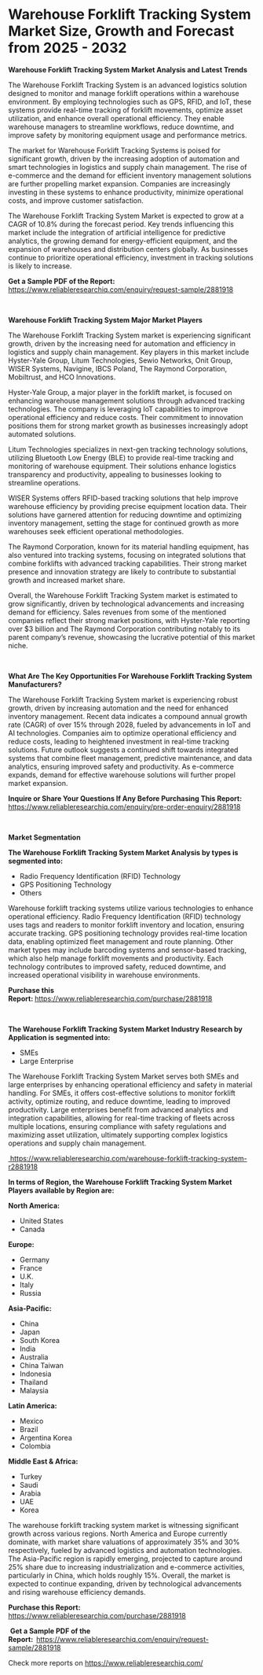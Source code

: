 <p><h1>Warehouse Forklift Tracking System Market Size, Growth and Forecast from 2025 - 2032</h1></p><p><strong>Warehouse Forklift Tracking System Market Analysis and Latest Trends</strong></p>
<p><p>The Warehouse Forklift Tracking System is an advanced logistics solution designed to monitor and manage forklift operations within a warehouse environment. By employing technologies such as GPS, RFID, and IoT, these systems provide real-time tracking of forklift movements, optimize asset utilization, and enhance overall operational efficiency. They enable warehouse managers to streamline workflows, reduce downtime, and improve safety by monitoring equipment usage and performance metrics.</p><p>The market for Warehouse Forklift Tracking Systems is poised for significant growth, driven by the increasing adoption of automation and smart technologies in logistics and supply chain management. The rise of e-commerce and the demand for efficient inventory management solutions are further propelling market expansion. Companies are increasingly investing in these systems to enhance productivity, minimize operational costs, and improve customer satisfaction.</p><p>The Warehouse Forklift Tracking System Market is expected to grow at a CAGR of 10.8% during the forecast period. Key trends influencing this market include the integration of artificial intelligence for predictive analytics, the growing demand for energy-efficient equipment, and the expansion of warehouses and distribution centers globally. As businesses continue to prioritize operational efficiency, investment in tracking solutions is likely to increase.</p></p>
<p><strong>Get a Sample PDF of the Report:&nbsp;</strong> <a href="https://www.reliableresearchiq.com/enquiry/request-sample/2881918?utm_campaign=3318&utm_medium=2&utm_source=Github&utm_content=ia&utm_term=12032025&utm_id=warehouse-forklift-tracking-system">https://www.reliableresearchiq.com/enquiry/request-sample/2881918</a></p>
<p>&nbsp;</p>
<p><strong>Warehouse Forklift Tracking System Major Market Players</strong></p>
<p><p>The Warehouse Forklift Tracking System market is experiencing significant growth, driven by the increasing need for automation and efficiency in logistics and supply chain management. Key players in this market include Hyster-Yale Group, Litum Technologies, Sewio Networks, Onit Group, WISER Systems, Navigine, IBCS Poland, The Raymond Corporation, Mobiltrust, and HCO Innovations.</p><p>Hyster-Yale Group, a major player in the forklift market, is focused on enhancing warehouse management solutions through advanced tracking technologies. The company is leveraging IoT capabilities to improve operational efficiency and reduce costs. Their commitment to innovation positions them for strong market growth as businesses increasingly adopt automated solutions.</p><p>Litum Technologies specializes in next-gen tracking technology solutions, utilizing Bluetooth Low Energy (BLE) to provide real-time tracking and monitoring of warehouse equipment. Their solutions enhance logistics transparency and productivity, appealing to businesses looking to streamline operations.</p><p>WISER Systems offers RFID-based tracking solutions that help improve warehouse efficiency by providing precise equipment location data. Their solutions have garnered attention for reducing downtime and optimizing inventory management, setting the stage for continued growth as more warehouses seek efficient operational methodologies.</p><p>The Raymond Corporation, known for its material handling equipment, has also ventured into tracking systems, focusing on integrated solutions that combine forklifts with advanced tracking capabilities. Their strong market presence and innovation strategy are likely to contribute to substantial growth and increased market share.</p><p>Overall, the Warehouse Forklift Tracking System market is estimated to grow significantly, driven by technological advancements and increasing demand for efficiency. Sales revenues from some of the mentioned companies reflect their strong market positions, with Hyster-Yale reporting over $3 billion and The Raymond Corporation contributing notably to its parent company’s revenue, showcasing the lucrative potential of this market niche.</p></p>
<p>&nbsp;</p>
<p><strong>What Are The Key Opportunities For Warehouse Forklift Tracking System Manufacturers?</strong></p>
<p><p>The Warehouse Forklift Tracking System market is experiencing robust growth, driven by increasing automation and the need for enhanced inventory management. Recent data indicates a compound annual growth rate (CAGR) of over 15% through 2028, fueled by advancements in IoT and AI technologies. Companies aim to optimize operational efficiency and reduce costs, leading to heightened investment in real-time tracking solutions. Future outlook suggests a continued shift towards integrated systems that combine fleet management, predictive maintenance, and data analytics, ensuring improved safety and productivity. As e-commerce expands, demand for effective warehouse solutions will further propel market expansion.</p></p>
<p><strong>Inquire or Share Your Questions If Any Before Purchasing This Report:</strong> <a href="https://www.reliableresearchiq.com/enquiry/pre-order-enquiry/2881918?utm_campaign=3318&utm_medium=2&utm_source=Github&utm_content=ia&utm_term=12032025&utm_id=warehouse-forklift-tracking-system">https://www.reliableresearchiq.com/enquiry/pre-order-enquiry/2881918</a></p>
<p>&nbsp;</p>
<p><strong>Market Segmentation</strong></p>
<p><strong>The Warehouse Forklift Tracking System Market Analysis by types is segmented into:</strong></p>
<p><ul><li>Radio Frequency Identification (RFID) Technology</li><li>GPS Positioning Technology</li><li>Others</li></ul></p>
<p><p>Warehouse forklift tracking systems utilize various technologies to enhance operational efficiency. Radio Frequency Identification (RFID) technology uses tags and readers to monitor forklift inventory and location, ensuring accurate tracking. GPS positioning technology provides real-time location data, enabling optimized fleet management and route planning. Other market types may include barcoding systems and sensor-based tracking, which also help manage forklift movements and productivity. Each technology contributes to improved safety, reduced downtime, and increased operational visibility in warehouse environments.</p></p>
<p><strong>Purchase this Report:&nbsp;</strong><a href="https://www.reliableresearchiq.com/purchase/2881918?utm_campaign=3318&utm_medium=2&utm_source=Github&utm_content=ia&utm_term=12032025&utm_id=warehouse-forklift-tracking-system">https://www.reliableresearchiq.com/purchase/2881918</a></p>
<p>&nbsp;</p>
<p><strong>The Warehouse Forklift Tracking System Market Industry Research by Application is segmented into:</strong></p>
<p><ul><li>SMEs</li><li>Large Enterprise</li></ul></p>
<p><p>The Warehouse Forklift Tracking System Market serves both SMEs and large enterprises by enhancing operational efficiency and safety in material handling. For SMEs, it offers cost-effective solutions to monitor forklift activity, optimize routing, and reduce downtime, leading to improved productivity. Large enterprises benefit from advanced analytics and integration capabilities, allowing for real-time tracking of fleets across multiple locations, ensuring compliance with safety regulations and maximizing asset utilization, ultimately supporting complex logistics operations and supply chain management.</p></p>
<p><a href="https://www.reliableresearchiq.com/warehouse-forklift-tracking-system-r2881918?utm_campaign=3318&utm_medium=2&utm_source=Github&utm_content=ia&utm_term=12032025&utm_id=warehouse-forklift-tracking-system">&nbsp;https://www.reliableresearchiq.com/warehouse-forklift-tracking-system-r2881918</a></p>
<p><strong>In terms of Region, the Warehouse Forklift Tracking System Market Players available by Region are:</strong></p>
<p>
    <p> <strong> North America: </strong>
        <ul>
            <li>United States</li>
            <li>Canada</li>
        </ul>
        </p> 
    <p> <strong> Europe: </strong>
        <ul>
            <li>Germany</li>
            <li>France</li>
            <li>U.K.</li>
            <li>Italy</li>
            <li>Russia</li>
        </ul>
        </p> 
    <p> <strong> Asia-Pacific: </strong>
        <ul>
            <li>China</li>
            <li>Japan</li>
            <li>South Korea</li>
            <li>India</li>
            <li>Australia</li>
            <li>China Taiwan</li>
            <li>Indonesia</li>
            <li>Thailand</li>
            <li>Malaysia</li>
        </ul>
        </p> 
    <p> <strong> Latin America: </strong>
        <ul>
            <li>Mexico</li>
            <li>Brazil</li>
            <li>Argentina Korea</li>
            <li>Colombia</li>
        </ul>
        </p> 
    <p> <strong> Middle East & Africa: </strong>
        <ul>
            <li>Turkey</li>
            <li>Saudi</li>
            <li>Arabia</li>
            <li>UAE</li>
            <li>Korea</li>
        </ul>
    </p>
    </p>
<p><p>The warehouse forklift tracking system market is witnessing significant growth across various regions. North America and Europe currently dominate, with market share valuations of approximately 35% and 30% respectively, fueled by advanced logistics and automation technologies. The Asia-Pacific region is rapidly emerging, projected to capture around 25% share due to increasing industrialization and e-commerce activities, particularly in China, which holds roughly 15%. Overall, the market is expected to continue expanding, driven by technological advancements and rising warehouse efficiency demands.</p></p>
<p><strong>Purchase this Report: </strong><a href="https://www.reliableresearchiq.com/purchase/2881918?utm_campaign=3318&utm_medium=2&utm_source=Github&utm_content=ia&utm_term=12032025&utm_id=warehouse-forklift-tracking-system">https://www.reliableresearchiq.com/purchase/2881918</a></p>
<p>&nbsp;<strong>Get a Sample PDF of the Report:&nbsp;&nbsp;</strong><a href="https://www.reliableresearchiq.com/enquiry/request-sample/2881918?utm_campaign=3318&utm_medium=2&utm_source=Github&utm_content=ia&utm_term=12032025&utm_id=warehouse-forklift-tracking-system">https://www.reliableresearchiq.com/enquiry/request-sample/2881918</a></p>
<p><strong></strong></p>
<p>Check more reports on <a href="https://www.reliableresearchiq.com/?utm_campaign=3318&utm_medium=2&utm_source=Github&utm_content=ia&utm_term=12032025&utm_id=warehouse-forklift-tracking-system">https://www.reliableresearchiq.com/</a></p>